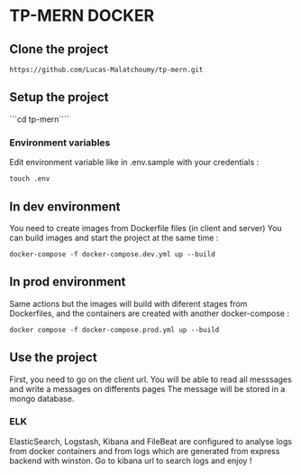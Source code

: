 # TP-MERN DOCKER

## Clone the project

```https://github.com/Lucas-Malatchoumy/tp-mern.git```

## Setup the project

```cd tp-mern````

### Environment variables

Edit environment variable like in .env.sample with your credentials : 

```touch .env```

## In dev environment

You need to create images from Dockerfile files (in client and server)
You can build images and start the project at the same time : 

```docker-compose -f docker-compose.dev.yml up --build```

## In prod environment

Same actions but the images will build with diferent stages from Dockerfiles, and the containers are created
with another docker-compose :

```docker compose -f docker-compose.prod.yml up --build```

## Use the project

First, you need to go on the client url. You will be able to read all messsages and write a messages on differents pages
The message will be stored in a mongo database.

### ELK

ElasticSearch, Logstash, Kibana and FileBeat are configured to analyse logs from docker containers and from logs which are generated
from express backend with winston.
Go to kibana url to search logs and enjoy !
